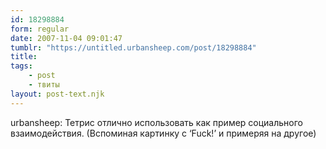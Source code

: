 ```yaml
---
id: 18298884
form: regular
date: 2007-11-04 09:01:47
tumblr: "https://untitled.urbansheep.com/post/18298884"
title:
tags:
    - post
    - твиты
layout: post-text.njk
---
```


<p>urbansheep: Тетрис отлично использовать как пример социального взаимодействия. (Вспоминая картинку с &lsquo;Fuck!&rsquo; и примеряя на другое)</p>


